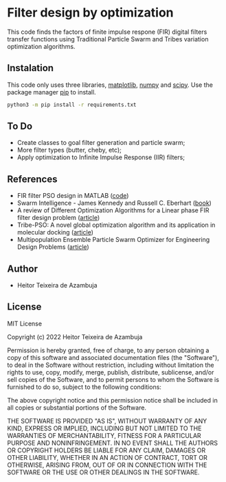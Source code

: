 # Filter design by optimization
This code finds the factors of finite impulse respone (FIR) digital filters transfer functions using Traditional Particle Swarm and Tribes variation optimization algorithms.

## Instalation

This code only uses three libraries, [matplotlib](https://matplotlib.org/3.5.1/index.html), [numpy](https://numpy.org/) and [scipy](https://docs.scipy.org/doc/scipy/index.html). Use the package manager [pip](https://pip.pypa.io/en/stable/) to install.

```bash
python3 -m pip install -r requirements.txt
```

## To Do
- Create classes to goal filter generation and particle swarm;
- More filter types (butter, cheby, etc);
- Apply optimization to Infinite Impulse Response (IIR) filters;

## References
- FIR filter PSO design in MATLAB ([code](https://github.com/zypher606/ParticleSwarmOperation-FIR))
- Swarm Intelligence - James Kennedy and Russell C. Eberhart ([book](https://www.sciencedirect.com/book/9781558605954/swarm-intelligence))
- A review of Different Optimization Algorithms for a Linear phase FIR filter design problem ([article](https://ieeexplore.ieee.org/document/8378122))
- Tribe-PSO: A novel global optimization algorithm and its application in molecular docking ([article](https://www.sciencedirect.com/science/article/abs/pii/S0169743905001346))
- Multipopulation Ensemble Particle Swarm Optimizer for Engineering Design Problems ([article](https://www.hindawi.com/journals/mpe/2020/1450985/))


## Author
- Heitor Teixeira de Azambuja

## License

MIT License

Copyright (c) 2022 Heitor Teixeira de Azambuja

Permission is hereby granted, free of charge, to any person obtaining a copy of this software and associated documentation files (the "Software"), to deal in the Software without restriction, including without limitation the rights to use, copy, modify, merge, publish, distribute, sublicense, and/or sell copies of the Software, and to permit persons to whom the Software is furnished to do so, subject to the following conditions:

The above copyright notice and this permission notice shall be included in all copies or substantial portions of the Software.

THE SOFTWARE IS PROVIDED "AS IS", WITHOUT WARRANTY OF ANY KIND, EXPRESS OR IMPLIED, INCLUDING BUT NOT LIMITED TO THE WARRANTIES OF MERCHANTABILITY, FITNESS FOR A PARTICULAR PURPOSE AND NONINFRINGEMENT. IN NO EVENT SHALL THE AUTHORS OR COPYRIGHT HOLDERS BE LIABLE FOR ANY CLAIM, DAMAGES OR OTHER LIABILITY, WHETHER IN AN ACTION OF CONTRACT, TORT OR OTHERWISE, ARISING FROM, OUT OF OR IN CONNECTION WITH THE SOFTWARE OR THE USE OR OTHER DEALINGS IN THE SOFTWARE.
